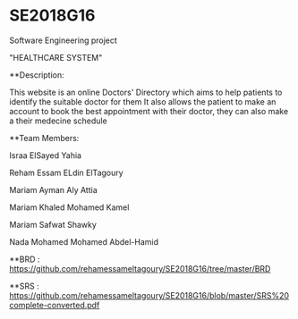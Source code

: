 # SE2018G16
Software Engineering project
  
  "HEALTHCARE SYSTEM"
  
  **Description:
  
  This website is an online Doctors' Directory which aims to help patients to identify the suitable doctor for them
  It also allows the patient to make an account to book the best appointment with their doctor, they can also make a their medecine schedule

**Team Members:

Israa ElSayed Yahia 

Reham Essam ELdin ElTagoury 

Mariam Ayman Aly Attia

Mariam Khaled Mohamed Kamel

Mariam Safwat Shawky

Nada Mohamed Mohamed Abdel-Hamid

**BRD : https://github.com/rehamessameltagoury/SE2018G16/tree/master/BRD

**SRS : https://github.com/rehamessameltagoury/SE2018G16/blob/master/SRS%20complete-converted.pdf

